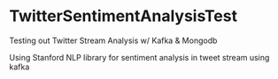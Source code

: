 # TwitterSentimentAnalysisTest
Testing out Twitter Stream Analysis w/ Kafka &amp; Mongodb

Using Stanford NLP library for sentiment analysis in tweet stream using kafka 
